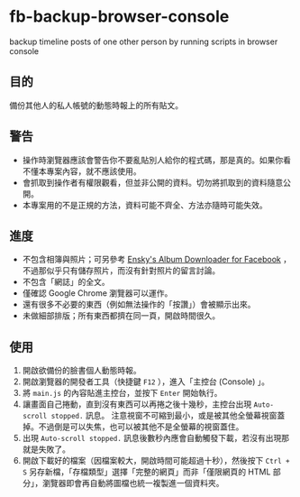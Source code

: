 # fb-backup-browser-console
backup timeline posts of one other person by running scripts in browser console

## 目的
備份其他人的私人帳號的動態時報上的所有貼文。

## 警告
* 操作時瀏覽器應該會警告你不要亂貼別人給你的程式碼，那是真的。如果你看不懂本專案內容，就不應該使用。
* 會抓取到操作者有權限觀看，但並非公開的資料。切勿將抓取到的資料隨意公開。
* 本專案用的不是正規的方法，資料可能不齊全、方法亦隨時可能失效。

## 進度
* 不包含相簿與照片；可另參考 [Ensky's Album Downloader for Facebook](https://chrome.google.com/webstore/detail/enskys-album-downloader-f/oallcdoceahndjmaalbicbcgpfnajgae) ，不過那似乎只有儲存照片，而沒有針對照片的留言討論。
* 不包含「網誌」的全文。
* 僅確認 Google Chrome 瀏覽器可以運作。
* 還有很多不必要的東西（例如無法操作的「按讚」）會被顯示出來。
* 未做細部排版；所有東西都擠在同一頁，開啟時間很久。

## 使用
1. 開啟欲備份的臉書個人動態時報。
2. 開啟瀏覽器的開發者工具（快捷鍵 `F12` ），進入「主控台 (Console) 」。
3. 將 `main.js` 的內容貼進主控台，並按下 `Enter` 開始執行。
4. 讓畫面自己捲動，直到沒有東西可以再捲之後十幾秒，主控台出現 `Auto-scroll stopped.` 訊息。
   注意視窗不可縮到最小，或是被其他全螢幕視窗蓋掉。不過倒是可以失焦，也可以被其他不是全螢幕的視窗蓋住。
5. 出現 `Auto-scroll stopped.` 訊息後數秒內應會自動觸發下載，若沒有出現那就是失敗了。
6. 開啟下載好的檔案（因檔案較大，開啟時間可能超過十秒），然後按下 `Ctrl + S` 另存新檔，「存檔類型」選擇「完整的網頁」而非「僅限網頁的 HTML 部分」，瀏覽器即會再自動將圖檔也統一複製進一個資料夾。
